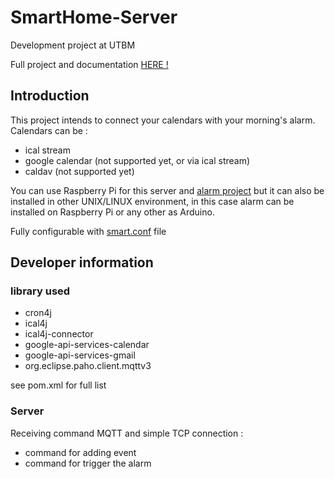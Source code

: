 # SmartHome-Server
Development project at UTBM

Full project and documentation [HERE !](https://github.com/alexgus/SmartHome "Doc")

## Introduction

This project intends to connect your calendars with your morning's alarm. Calendars can be :
 * ical stream
 * google calendar (not supported yet, or via ical stream)
 * caldav (not supported yet)

You can use Raspberry Pi for this server and [alarm project](https://github.com/alexgus/SmartHome-Clock) but it can also be installed in other UNIX/LINUX environment, in this case alarm can be installed on Raspberry Pi or any other as Arduino. 

Fully configurable with [smart.conf](https://github.com/alexgus/SmartHome-Server/blob/master/smart.conf "Smart.conf file") file

## Developer information
### library used
 * cron4j
 * ical4j
 * ical4j-connector
 * google-api-services-calendar
 * google-api-services-gmail
 * org.eclipse.paho.client.mqttv3
 
see pom.xml for full list

### Server
Receiving command MQTT and simple TCP connection :
 * command for adding event
 * command for trigger the alarm
